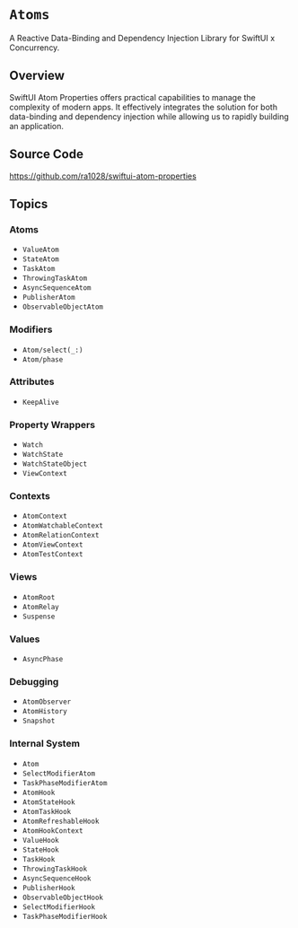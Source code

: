 # ``Atoms``

A Reactive Data-Binding and Dependency Injection Library for SwiftUI x Concurrency.

## Overview

SwiftUI Atom Properties offers practical capabilities to manage the complexity of modern apps. It effectively integrates the solution for both data-binding and dependency injection while allowing us to rapidly building an application.

## Source Code

<https://github.com/ra1028/swiftui-atom-properties>

## Topics

### Atoms

- ``ValueAtom``
- ``StateAtom``
- ``TaskAtom``
- ``ThrowingTaskAtom``
- ``AsyncSequenceAtom``
- ``PublisherAtom``
- ``ObservableObjectAtom``

### Modifiers

- ``Atom/select(_:)``
- ``Atom/phase``

### Attributes

- ``KeepAlive``

### Property Wrappers

- ``Watch``
- ``WatchState``
- ``WatchStateObject``
- ``ViewContext``

### Contexts

- ``AtomContext``
- ``AtomWatchableContext``
- ``AtomRelationContext``
- ``AtomViewContext``
- ``AtomTestContext``

### Views

- ``AtomRoot``
- ``AtomRelay``
- ``Suspense``

### Values

- ``AsyncPhase``

### Debugging

- ``AtomObserver``
- ``AtomHistory``
- ``Snapshot``

### Internal System

- ``Atom``
- ``SelectModifierAtom``
- ``TaskPhaseModifierAtom``
- ``AtomHook``
- ``AtomStateHook``
- ``AtomTaskHook``
- ``AtomRefreshableHook``
- ``AtomHookContext``
- ``ValueHook``
- ``StateHook``
- ``TaskHook``
- ``ThrowingTaskHook``
- ``AsyncSequenceHook``
- ``PublisherHook``
- ``ObservableObjectHook``
- ``SelectModifierHook``
- ``TaskPhaseModifierHook``
